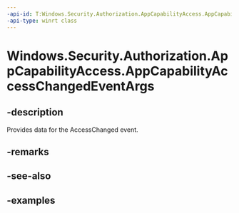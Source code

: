 ```yaml
---
-api-id: T:Windows.Security.Authorization.AppCapabilityAccess.AppCapabilityAccessChangedEventArgs
-api-type: winrt class
---
```


<!-- Class syntax.
public class AppCapabilityAccessChangedEventArgs 
-->

# Windows.Security.Authorization.AppCapabilityAccess.AppCapabilityAccessChangedEventArgs

## -description
Provides data for the AccessChanged event.

## -remarks

## -see-also

## -examples

